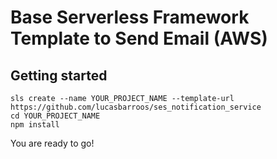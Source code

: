 # Base Serverless Framework Template to Send Email (AWS)

## Getting started
```
sls create --name YOUR_PROJECT_NAME --template-url https://github.com/lucasbarroos/ses_notification_service
cd YOUR_PROJECT_NAME
npm install
```

You are ready to go!
